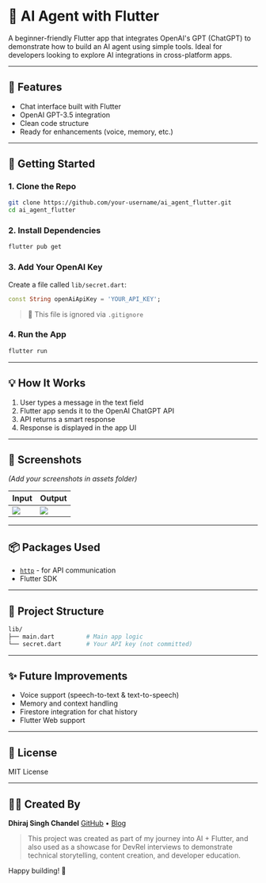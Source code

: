 # 🤖 AI Agent with Flutter

A beginner-friendly Flutter app that integrates OpenAI's GPT (ChatGPT) to demonstrate how to build an AI agent using simple tools. Ideal for developers looking to explore AI integrations in cross-platform apps.

---

## 📱 Features

* Chat interface built with Flutter
* OpenAI GPT-3.5 integration
* Clean code structure
* Ready for enhancements (voice, memory, etc.)

---

## 🚀 Getting Started

### 1. Clone the Repo

```bash
git clone https://github.com/your-username/ai_agent_flutter.git
cd ai_agent_flutter
```

### 2. Install Dependencies

```bash
flutter pub get
```

### 3. Add Your OpenAI Key

Create a file called `lib/secret.dart`:

```dart
const String openAiApiKey = 'YOUR_API_KEY';
```

> 🔐 This file is ignored via `.gitignore`

### 4. Run the App

```bash
flutter run
```

---

## 💡 How It Works

1. User types a message in the text field
2. Flutter app sends it to the OpenAI ChatGPT API
3. API returns a smart response
4. Response is displayed in the app UI

---

## 📸 Screenshots

*(Add your screenshots in assets folder)*

| Input                       | Output                      |
| --------------------------- | --------------------------- |
| ![](assets/screenshot1.png) | ![](assets/screenshot2.png) |

---

## 📦 Packages Used

* [`http`](https://pub.dev/packages/http) - for API communication
* Flutter SDK

---

## 🧠 Project Structure

```bash
lib/
├── main.dart         # Main app logic
└── secret.dart       # Your API key (not committed)
```

---

## ✨ Future Improvements

* Voice support (speech-to-text & text-to-speech)
* Memory and context handling
* Firestore integration for chat history
* Flutter Web support

---

## 📄 License

MIT License

---

## 👨‍💻 Created By

**Dhiraj Singh Chandel**
[GitHub](https://github.com/Dhirajsingh-chandel) • [Blog](https://mobiledevinsights.blogspot.com/2025/07/building-ai-agent-with-flutter-simple.html)

> This project was created as part of my journey into AI + Flutter, and also used as a showcase for DevRel interviews to demonstrate technical storytelling, content creation, and developer education.

Happy building! 🚀
